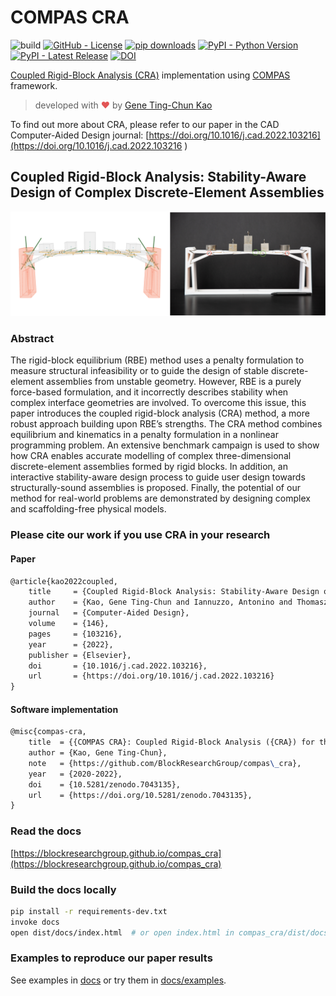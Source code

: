 # COMPAS CRA

![build](https://github.com/blockresearchgroup/compas_cra/workflows/build/badge.svg)
[![GitHub - License](https://img.shields.io/github/license/blockresearchgroup/compas_cra.svg)](./LICENSE)
[![pip downloads](https://img.shields.io/pypi/dm/compas_cra)](https://pypi.python.org/project/compas_cra)
[![PyPI - Python Version](https://img.shields.io/pypi/pyversions/compas_cra.svg)](https://pypi.python.org/project/compas_cra)
[![PyPI - Latest Release](https://img.shields.io/pypi/v/compas_cra.svg)](https://pypi.python.org/project/compas_cra)
[![DOI](https://zenodo.org/badge/374677757.svg)](https://zenodo.org/badge/latestdoi/374677757)

[Coupled Rigid-Block Analysis (CRA)](https://doi.org/10.1016/j.cad.2022.103216) implementation using [COMPAS](https://compas.dev/) framework.

> developed with <span style="color: #e25555;">&#9829;</span> by [Gene Ting-Chun Kao](https://geneatcg.com)

To find out more about CRA, please refer to our paper in the CAD Computer-Aided Design journal:
[https://doi.org/10.1016/j.cad.2022.103216](https://doi.org/10.1016/j.cad.2022.103216 )

## Coupled Rigid-Block Analysis: Stability-Aware Design of Complex Discrete-Element Assemblies

![image](https://github.com/BlockResearchGroup/compas_cra/blob/main/docs/_images/cra_bridge.png?raw=true)

### Abstract

The rigid-block equilibrium (RBE) method uses a penalty formulation to
measure structural infeasibility or to guide the design of stable
discrete-element assemblies from unstable geometry.
However, RBE is a purely force-based formulation,
and it incorrectly describes stability when
complex interface geometries are involved.
To overcome this issue, this paper introduces
the coupled rigid-block analysis (CRA) method,
a more robust approach building upon RBE’s strengths.
The CRA method combines equilibrium and kinematics in a penalty formulation
in a nonlinear programming problem.
An extensive benchmark campaign is used to show how CRA enables
accurate modelling of complex three-dimensional discrete-element assemblies
formed by rigid blocks.
In addition, an interactive stability-aware design process to
guide user design towards structurally-sound assemblies is proposed.
Finally, the potential of our method for real-world problems are demonstrated
by designing complex and scaffolding-free physical models.

### Please cite our work if you use CRA in your research

#### Paper

```latex
@article{kao2022coupled,
    title     = {Coupled Rigid-Block Analysis: Stability-Aware Design of Complex Discrete-Element Assemblies},
    author    = {Kao, Gene Ting-Chun and Iannuzzo, Antonino and Thomaszewski, Bernhard and Coros, Stelian and Van Mele, Tom and Block, Philippe},
    journal   = {Computer-Aided Design},
    volume    = {146},
    pages     = {103216},
    year      = {2022},
    publisher = {Elsevier},
    doi       = {10.1016/j.cad.2022.103216},
    url       = {https://doi.org/10.1016/j.cad.2022.103216}
}
```

#### Software implementation

```latex
@misc{compas-cra,
    title  = {{COMPAS CRA}: Coupled Rigid-Block Analysis ({CRA}) for the {COMPAS} framework},
    author = {Kao, Gene Ting-Chun},
    note   = {https://github.com/BlockResearchGroup/compas\_cra},
    year   = {2020-2022},
    doi    = {10.5281/zenodo.7043135},
    url    = {https://doi.org/10.5281/zenodo.7043135},
}
```

### Read the docs

[https://blockresearchgroup.github.io/compas_cra](https://blockresearchgroup.github.io/compas_cra)

### Build the docs locally

```bash
pip install -r requirements-dev.txt
invoke docs
open dist/docs/index.html  # or open index.html in compas_cra/dist/docs/
```

### Examples to reproduce our paper results

See examples in [docs](https://blockresearchgroup.github.io/compas_cra/latest/examples.html) or try them in [docs/examples](https://github.com/BlockResearchGroup/compas_cra/blob/main/docs/examples).
